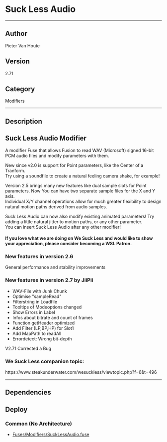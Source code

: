 # Suck Less Audio
___

## Author
Pieter Van Houte

## Version
2.71

## Category
Modifiers

___

## Description
<h2>Suck Less Audio Modifier</h2>
	
<p>A modifier Fuse that allows Fusion to read WAV (Microsoft) signed 16-bit PCM audio files and modify parameters with them.</p>
<p>New since v2.0 is support for Point parameters, like the Center of a Tranform.<br>
Try using a soundfile to create a natural feeling camera shake, for example!</p>
<p>Version 2.5 brings many new features like dual sample slots for Point parameters. Now You can have two separate sample files for the X and Y axis.<br>
Individual X/Y channel operations allow for much greater flexibility to design natural motion paths derived from audio samples.</p>
<p>Suck Less Audio can now also modify existing animated parameters! Try adding a little natural jitter to motion paths, or any other parameter.<br>
You can insert Suck Less Audio after any other modifier!</p>

<h4>If you love what we are doing on We Suck Less and would like to show your appreciation, please consider becoming a WSL Patron.</h4>

<h3>New features in version 2.6</h3>
<p>General performance and stability improvements</p>

<h3>New features in version 2.7 by JiiPii</h3>
<ul>
	<li> WAV-File with Junk Chunk</li>
	<li> Optimise "sampleRead"</li>
	<li> Filterstring in Loadfile</li>
	<li> Tooltips of Modeoptions changed</li>
	<li> Show Errors in Label</li>
	<li> Infos about bitrate and count of frames</li>
	<li> Function getHeader optimized</li>
	<li> Add Filter (LP,BP,HP) for Slot1</li>
	<li> Add MapPath to readAll</li>
	<li> Errordetect: Wrong bit-depth</li>
</ul>
<p>V2.71 Corrected a Bug</p>	


<h3>We Suck Less companion topic:</h3>
<p>https://www.steakunderwater.com/wesuckless/viewtopic.php?f=6&t=496</p>
	





___

## Dependencies

## Deploy

### Common (No Architecture)

<ul>
<li><a href="https://gitlab.com/WeSuckLess/Reactor/-/blob/master/Atoms/com.PieterVanHoute.SuckLessAudio/Fuses/Modifiers/SuckLessAudio.fuse?ref_type=heads">Fuses/Modifiers/SuckLessAudio.fuse</a></li>
</ul>
